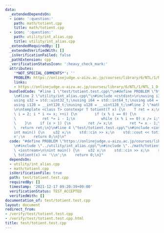 ```yaml
---
data:
  _extendedDependsOn:
  - icon: ':question:'
    path: math/totient.cpp
    title: math/totient.cpp
  - icon: ':question:'
    path: utility/int_alias.cpp
    title: utility/int_alias.cpp
  _extendedRequiredBy: []
  _extendedVerifiedWith: []
  _isVerificationFailed: false
  _pathExtension: cpp
  _verificationStatusIcon: ':heavy_check_mark:'
  attributes:
    '*NOT_SPECIAL_COMMENTS*': ''
    PROBLEM: https://onlinejudge.u-aizu.ac.jp/courses/library/6/NTL/1/NTL_1_D
    links:
    - https://onlinejudge.u-aizu.ac.jp/courses/library/6/NTL/1/NTL_1_D
  bundledCode: "#line 1 \"test/totient.test.cpp\"\n#define PROBLEM \"https://onlinejudge.u-aizu.ac.jp/courses/library/6/NTL/1/NTL_1_D\"\
    \n#line 2 \"utility/int_alias.cpp\"\n#include <cstdint>\n\nusing i32 = std::int32_t;\n\
    using u32 = std::uint32_t;\nusing i64 = std::int64_t;\nusing u64 = std::uint64_t;\n\
    using i128 = __int128_t;\nusing u128 = __uint128_t;\n#line 2 \"math/totient.cpp\"\
    \n\ntemplate <class T> constexpr T totient(T x) {\n    T ret = x;\n    for (T\
    \ i = 2; i * i <= x; ++i) {\n        if (x % i == 0) {\n            ret /= i;\n\
    \            ret *= i - 1;\n            while (x % i == 0) x /= i;\n        }\n\
    \    }\n    if (x > 1) {\n        ret /= x;\n        ret *= x - 1;\n    }\n  \
    \  return ret;\n}\n#line 4 \"test/totient.test.cpp\"\n#include <iostream>\n\n\
    int main() {\n    u32 x;\n    std::cin >> x;\n    std::cout << totient(x) << '\\\
    n';\n    return 0;\n}\n"
  code: "#define PROBLEM \"https://onlinejudge.u-aizu.ac.jp/courses/library/6/NTL/1/NTL_1_D\"\
    \n#include \"../utility/int_alias.cpp\"\n#include \"../math/totient.cpp\"\n#include\
    \ <iostream>\n\nint main() {\n    u32 x;\n    std::cin >> x;\n    std::cout <<\
    \ totient(x) << '\\n';\n    return 0;\n}"
  dependsOn:
  - utility/int_alias.cpp
  - math/totient.cpp
  isVerificationFile: true
  path: test/totient.test.cpp
  requiredBy: []
  timestamp: '2021-12-17 09:20:39+09:00'
  verificationStatus: TEST_ACCEPTED
  verifiedWith: []
documentation_of: test/totient.test.cpp
layout: document
redirect_from:
- /verify/test/totient.test.cpp
- /verify/test/totient.test.cpp.html
title: test/totient.test.cpp
---
```

